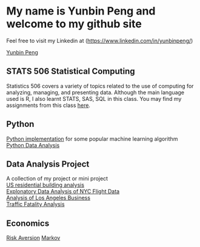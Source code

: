 # My name is Yunbin Peng and welcome to my github site
Feel free to visit my Linkedin at (https://www.linkedin.com/in/yunbinpeng/)
<div class="LI-profile-badge"  data-version="v1" data-size="medium" data-locale="en_US" data-type="horizontal" data-theme="dark" data-vanity="yunbinpeng"><a class="LI-simple-link" href='https://www.linkedin.com/in/yunbinpeng?trk=profile-badge'>Yunbin Peng</a></div>

## STATS 506 Statistical Computing 
Statistics 506 covers a variety of topics related to the use of computing for analyzing, managing, and presenting data. Although the main language used is R, I also learnt STATS, SAS, SQL in this class. You may find my assignments from this class [here](https://pengyunbin.github.io/stats506/). 

## Python 
[Python implementation](https://github.com/pengyunbin/Python) for some popular machine learning algorithm 
<br>
[Python Data Analysis](https://pengyunbin.github.io/stats701)

## Data Analysis Project
A collection of my project or mini project 
<br>
[US residential building analysis](https://pengyunbin.github.io/project/USResidential)
<br>
[Explonatory Data Analysis of NYC Flight Data](https://pengyunbin.github.io/project/NYC_Flight)
<br>
[Analysis of Los Angeles Business](https://github.com/pengyunbin/stats506/tree/master/LA_Project)
<br>
[Traffic Fatality Analysis](https://github.com/pengyunbin/project/blob/master/Traffic_Fatality_Project.pdf)

## Economics 
[Risk Aversion](https://docs.google.com/document/d/1jujGk9oiDkWi-YFl37X7nPNyKAxg-HoDX-HkVcobYUI/edit?usp=sharing)
[Markov](https://github.com/pengyunbin/economics/markov)




<script type="text/javascript" src="https://platform.linkedin.com/badges/js/profile.js" async defer></script>

